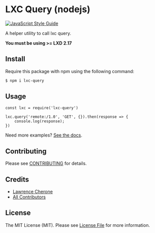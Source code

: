 **LXC Query (nodejs)**
=========

[![JavaScript Style Guide](https://img.shields.io/badge/code_style-standard-brightgreen.svg)](https://standardjs.com)

A helper utility to call lxc query.

**You must be using >= LXD 2.17**

## Install

Require this package with npm using the following command:

``` bash
$ npm i lxc-query
```

## Usage

```
const lxc = require('lxc-query')

lxc.query('remote:/1.0', 'GET', {}).then(response => {
    console.log(response);
})
```

Need more examples? [See the docs](https://lcherone.github.io/lxc-query).

## Contributing

Please see [CONTRIBUTING](https://github.com/lcherone/lxc-query/blob/master/CONTRIBUTING.md) for details.


## Credits

- [Lawrence Cherone](https://github.com/lcherone)
- [All Contributors](https://github.com/lcherone/lxc-query/graphs/contributors)

## License

The MIT License (MIT). Please see [License File](https://github.com/lcherone/lxc-query/blob/master/LICENSE) for more information.

